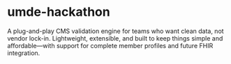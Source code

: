 # umde-hackathon
A plug-and-play CMS validation engine for teams who want clean data, not vendor lock-in. Lightweight, extensible, and built to keep things simple and affordable—with support for complete member profiles and future FHIR integration.
